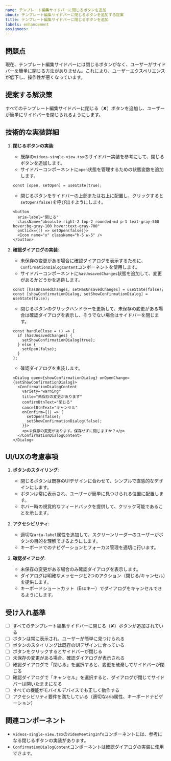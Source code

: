 ```yaml
---
name: テンプレート編集サイドバーに閉じるボタンを追加
about: テンプレート編集サイドバーに閉じるボタンを追加する提案
title: テンプレート編集サイドバーに閉じるボタンを追加
labels: enhancement
assignees: ''
---
```


## 問題点

現在、テンプレート編集サイドバーには閉じるボタンがなく、ユーザーがサイドバーを簡単に閉じる方法がありません。これにより、ユーザーエクスペリエンスが低下し、操作性が悪くなっています。

## 提案する解決策

すべてのテンプレート編集サイドバーに閉じる（✘）ボタンを追加し、ユーザーが簡単にサイドバーを閉じられるようにします。

## 技術的な実装詳細

1. **閉じるボタンの実装**:
   - 既存の`videos-single-view.tsx`のサイドバー実装を参考にして、閉じるボタンを追加します。
   - サイドバーコンポーネントに`open`状態を管理するための状態変数を追加します。
   ```tsx
   const [open, setOpen] = useState(true);
   ```
   - 閉じるボタンをサイドバーの上部または右上に配置し、クリックすると`setOpen(false)`を呼び出すようにします。
   ```tsx
   <button
     aria-label="閉じる"
     className="absolute right-2 top-2 rounded-md p-1 text-gray-500 hover:bg-gray-100 hover:text-gray-700"
     onClick={() => setOpen(false)}>
     <Icon name="x" className="h-5 w-5" />
   </button>
   ```

2. **確認ダイアログの実装**:
   - 未保存の変更がある場合に確認ダイアログを表示するために、`ConfirmationDialogContent`コンポーネントを使用します。
   - サイドバーコンポーネントに`hasUnsavedChanges`状態を追加して、変更があるかどうかを追跡します。
   ```tsx
   const [hasUnsavedChanges, setHasUnsavedChanges] = useState(false);
   const [showConfirmationDialog, setShowConfirmationDialog] = useState(false);
   ```
   - 閉じるボタンのクリックハンドラーを更新して、未保存の変更がある場合は確認ダイアログを表示し、そうでない場合はサイドバーを閉じます。
   ```tsx
   const handleClose = () => {
     if (hasUnsavedChanges) {
       setShowConfirmationDialog(true);
     } else {
       setOpen(false);
     }
   };
   ```
   - 確認ダイアログを実装します。
   ```tsx
   <Dialog open={showConfirmationDialog} onOpenChange={setShowConfirmationDialog}>
     <ConfirmationDialogContent
       variety="warning"
       title="未保存の変更があります"
       confirmBtnText="閉じる"
       cancelBtnText="キャンセル"
       onConfirm={() => {
         setOpen(false);
         setShowConfirmationDialog(false);
       }}>
       <p>未保存の変更があります。保存せずに閉じますか？</p>
     </ConfirmationDialogContent>
   </Dialog>
   ```

## UI/UXの考慮事項

1. **ボタンのスタイリング**:
   - 閉じるボタンは既存のUIデザインに合わせて、シンプルで直感的なデザインにします。
   - ボタンは常に表示され、ユーザーが簡単に見つけられる位置に配置します。
   - ホバー時の視覚的なフィードバックを提供して、クリック可能であることを示します。

2. **アクセシビリティ**:
   - 適切な`aria-label`属性を追加して、スクリーンリーダーのユーザーがボタンの目的を理解できるようにします。
   - キーボードでのナビゲーションとフォーカス管理を適切に行います。

3. **確認ダイアログ**:
   - 未保存の変更がある場合のみ確認ダイアログを表示します。
   - ダイアログは明確なメッセージと2つのアクション（閉じる/キャンセル）を提供します。
   - キーボードショートカット（Escキー）でダイアログをキャンセルできるようにします。

## 受け入れ基準

- [ ] すべてのテンプレート編集サイドバーに閉じる（✘）ボタンが追加されている
- [ ] ボタンは常に表示され、ユーザーが簡単に見つけられる
- [ ] ボタンのスタイリングは既存のUIデザインに合っている
- [ ] ボタンをクリックするとサイドバーが閉じる
- [ ] 未保存の変更がある場合、確認ダイアログが表示される
- [ ] 確認ダイアログで「閉じる」を選択すると、変更を破棄してサイドバーが閉じる
- [ ] 確認ダイアログで「キャンセル」を選択すると、ダイアログが閉じてサイドバーは開いたままになる
- [ ] すべての機能がモバイルデバイスでも正しく動作する
- [ ] アクセシビリティ要件を満たしている（適切なaria属性、キーボードナビゲーション）

## 関連コンポーネント

- `videos-single-view.tsx`の`VideoMeetingInfo`コンポーネントには、参考になる閉じるボタンの実装があります。
- `ConfirmationDialogContent`コンポーネントは確認ダイアログの実装に使用できます。
